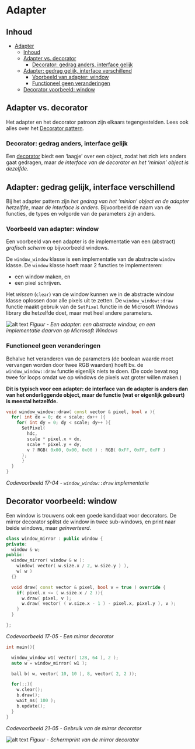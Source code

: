 # Adapter[](title-id) <!-- omit in toc -->

## Inhoud[](toc-id) <!-- omit in toc -->
- [Adapter](#adapter)
  - [Inhoud](#inhoud)
  - [Adapter vs. decorator](#adapter-vs-decorator)
    - [Decorator: gedrag anders, interface gelijk](#decorator-gedrag-anders-interface-gelijk)
  - [Adapter: gedrag gelijk, interface verschillend](#adapter-gedrag-gelijk-interface-verschillend)
    - [Voorbeeld van adapter: window](#voorbeeld-van-adapter-window)
    - [Functioneel geen veranderingen](#functioneel-geen-veranderingen)
  - [Decorator voorbeeld: window](#decorator-voorbeeld-window)


## Adapter vs. decorator
Het adapter en het decorator patroon zijn elkaars tegengestelden.
Lees ook alles over het [Decorator pattern](../decorator/README.md).

### Decorator: gedrag anders, interface gelijk
Een [decorator](../decorator/README.md) biedt een ‘laagje’ over een object, zodat het zich iets anders gaat gedragen, maar *de interface van de decorator en het ‘minion’ object is dezelfde*.

## Adapter: gedrag gelijk, interface verschillend
Bij het adapter pattern zijn *het gedrag van het ‘minion’ object en de adapter hetzelfde*, maar *de interface is anders*. 
Bijvoorbeeld de naam van de functies, de types en volgorde van de parameters zijn anders.

### Voorbeeld van adapter: window
Een voorbeeld van een adapter is de implementatie van een (abstract) *grafisch scherm* op bijvoorbeeld windows. 

De `window_window` klasse is een implementatie van de abstracte `window` klasse. De `window` klasse hoeft maar 2 functies te implementeren: 
- een window maken, en 
- een pixel schrijven. 

Het *wissen* (`clear`) van de window kunnen we in de abstracte window klasse oplossen door alle pixels uit te zetten. 
De `window_window::draw` functie maakt gebruik van de `SetPixel` functie in de Microsoft Windows library die hetzelfde doet, maar met heel andere parameters.

![alt text](windows_adapter.png)
*Figuur - Een adapter: een abstracte window, en een implementatie daarvan op Microsoft Windows*

### Functioneel geen veranderingen
Behalve het veranderen van de parameters (de boolean waarde moet vervangen worden door twee RGB waarden) hoeft bv. de `window_window::draw` functie eigenlijk niets te doen. (De code bevat nog twee for loops omdat we op windows de pixels wat groter willen maken.)

**Dit is typisch voor een adapter: de interface van de adapter is anders dan van het onderliggende object, maar de functie (wat er eigenlijk gebeurt) is meestal hetzelfde.**

```cpp
void window_window::draw( const vector & pixel, bool v ){
  for( int dx = 0; dx < scale; dx++ ){
    for( int dy = 0; dy < scale; dy++ ){
      SetPixel(
        hdc,
        scale * pixel.x + dx,
        scale * pixel.y + dy,
        v ? RGB( 0x00, 0x00, 0x00 ) : RGB( 0xFF, 0xFF, 0xFF )
      );
      }
  }
}
```
*Codevoorbeeld 17-04 - `window_window::draw` implementatie*

## Decorator voorbeeld: window
Een window is trouwens ook een goede kandidaat voor decorators. De mirror decorator splitst de window in twee sub-windows, en print naar beide windows, maar *geïnverteerd*.

```cpp
class window_mirror : public window {
private:
  window & w;
public:
  window_mirror( window & w ):
    window( vector( w.size.x / 2, w.size.y ) ),
    w( w )
  {}

  void draw( const vector & pixel, bool v = true ) override {
    if( pixel.x <= ( w.size.x / 2 )){
      w.draw( pixel, v );
      w.draw( vector( ( w.size.x - 1 ) - pixel.x, pixel.y ), v );
    }
  }

};
```
*Codevoorbeeld 17-05 - Een mirror decorator*

```cpp
int main(){

  window_window w1( vector( 128, 64 ), 2 );
  auto w = window_mirror( w1 );

  ball b( w, vector( 10, 10 ), 8, vector( 2, 2 ));

  for(;;){
    w.clear();
    b.draw();
    wait_ms( 100 );
    b.update();
  }
}
```
*Codevoorbeeld 21-05 - Gebruik van de mirror decorator*

![alt text](mirror_decorator.png)
*Figuur - Schermprint van de mirror decorator*
